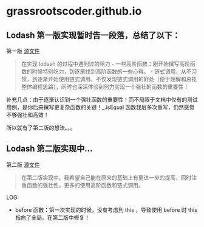 # grassrootscoder.github.io

## Lodash 第一版实现暂时告一段落，总结了以下：

第一版 [源文件](TianXiaoBo-lodash.js)

> 在实现 lodash 的过程中遇到过的阻力
	- 一些高阶函数：刚开始撰写高阶函数的时候特别吃力，到逐渐找到高阶函数的一些心得。
	- 链式调用，从不习惯，到逐渐开始使用链式调用。不仅发现链式调用的好处（便于理解和总揽整体编程思路），同时也深深体验到努力实现一个强壮的函数的重要性！

补充几点：由于逐渐认识到一个强壮函数的重要性！而不局限于文档中仅有的测试用例，是你后来撰写更复杂函数的关键！_.isEqual 函数我层多次重写，仍然感觉不够强壮和高效！

所以就有了第二版的想法。。。

## Lodash 第二版实现中...

第二版 [源文件](TianXiaoBo-lodash2.js)

> 在第二版实现中，我希望自己能在原来的基础上有更进一步的提高，同时注重函数的强壮性，更多的使用高阶函数和链式调用。

LOG:
- before 函數：第一次实现的时候，没有考虑到 this ，导致使用 before 时 this 指向了全局。在第二版中修复！
